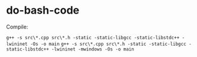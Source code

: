 # do-bash-code

Compile:

```g++ -s src\*.cpp src\*.h -static -static-libgcc -static-libstdc++ -lwininet -Os -o main```
```g++ -s src\*.cpp src\*.h -static -static-libgcc -static-libstdc++ -lwininet -mwindows -Os -o main```

